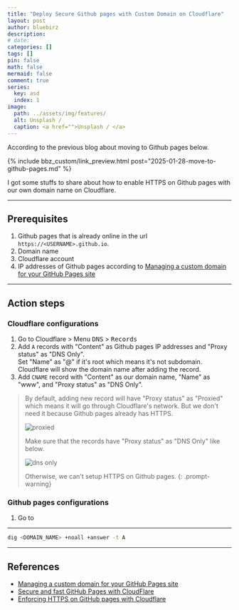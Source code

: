 ```yaml
---
title: "Deploy Secure Github pages with Custom Domain on Cloudflare"
layout: post
author: bluebirz
description:
# date:
categories: []
tags: []
pin: false
math: false
mermaid: false
comment: true
series:
  key: asd
  index: 1 
image:
  path: ../assets/img/features/
  alt: Unsplash / 
  caption: <a href="">Unsplash / </a>
---
```


According to the previous blog about moving to Github pages below.

{% include bbz_custom/link_preview.html post="2025-01-28-move-to-github-pages.md" %}

I got some stuffs to share about how to enable HTTPS on Github pages with our own domain name on Cloudflare.

---

## Prerequisites

1. Github pages that is already online in the url `https://<USERNAME>.github.io`.
1. Domain name
1. Cloudflare account
1. IP addresses of Github pages according to [Managing a custom domain for your GitHub Pages site](https://docs.github.com/en/pages/configuring-a-custom-domain-for-your-github-pages-site/managing-a-custom-domain-for-your-github-pages-site)

---

## Action steps

### Cloudflare configurations

1. Go to Cloudflare > Menu <kbd>DNS</kbd> > <kbd>Records</kbd>
1. Add `A` records with "Content" as Github pages IP addresses and "Proxy status" as "DNS Only".  
  Set "Name" as "@" if it's root which means it's not subdomain. Cloudflare will show the domain name after adding the record.
1. Add `CNAME` record with "Content" as our domain name, "Name" as "www", and "Proxy status" as "DNS Only".

> By default, adding new record will have "Proxy status" as "Proxied" which means it will go through Cloudflare's network. But we don't need it because Github pages already has HTTPS.
>
> ![proxied](../assets/gh/cloudflare-default.png)
>
> Make sure that the records have "Proxy status" as "DNS Only" like below.
>
> ![dns only](../assets/gh/cloudflare-suppose.png)
>
> Otherwise, we can't setup HTTPS on Github pages.
{: .prompt-warning}

### Github pages configurations

1. Go to

---

```sh
dig <DOMAIN_NAME> +noall +answer -t A
```

---

## References

- [Managing a custom domain for your GitHub Pages site](https://docs.github.com/en/pages/configuring-a-custom-domain-for-your-github-pages-site/managing-a-custom-domain-for-your-github-pages-site)
- [Secure and fast GitHub Pages with CloudFlare](https://blog.cloudflare.com/secure-and-fast-github-pages-with-cloudflare/)
- [Enforcing HTTPS on GitHub pages with Cloudflare](https://www.nickquinn.co.uk/posts/github-pages-with-cloudflare/)
